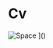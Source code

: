 # Cv
![Space](https://github.com/BahadirBagci/Cv/assets/98156309/a2f90969-55bb-49d4-b69d-9e90166e8196)
]()

